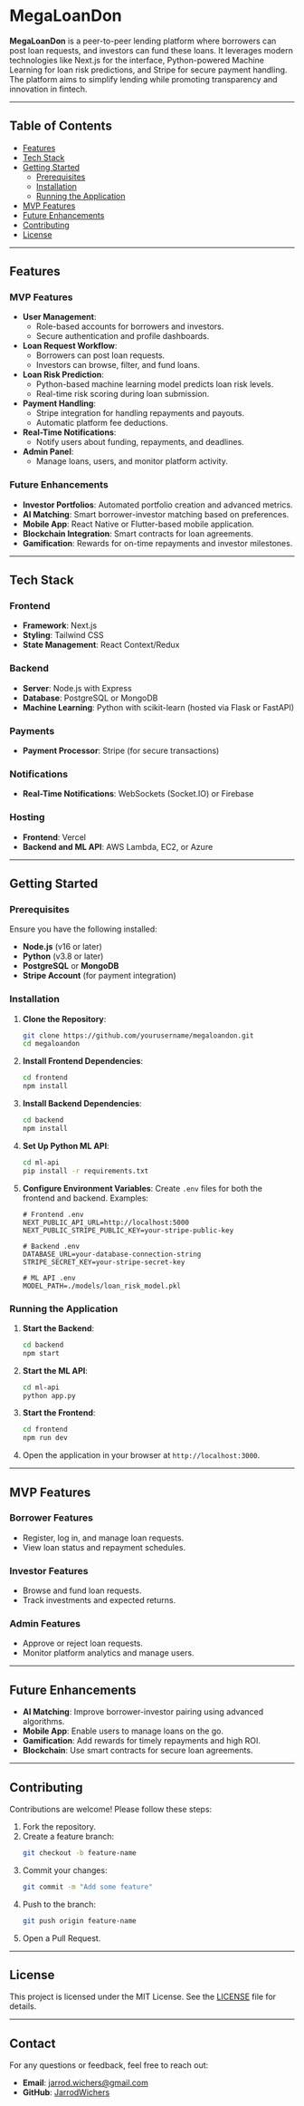 # MegaLoanDon

**MegaLoanDon** is a peer-to-peer lending platform where borrowers can post loan requests, and investors can fund these loans. It leverages modern technologies like Next.js for the interface, Python-powered Machine Learning for loan risk predictions, and Stripe for secure payment handling. The platform aims to simplify lending while promoting transparency and innovation in fintech.

---

## Table of Contents

- [Features](#features)
- [Tech Stack](#tech-stack)
- [Getting Started](#getting-started)
  - [Prerequisites](#prerequisites)
  - [Installation](#installation)
  - [Running the Application](#running-the-application)
- [MVP Features](#mvp-features)
- [Future Enhancements](#future-enhancements)
- [Contributing](#contributing)
- [License](#license)

---

## Features

### MVP Features
- **User Management**:
  - Role-based accounts for borrowers and investors.
  - Secure authentication and profile dashboards.
- **Loan Request Workflow**:
  - Borrowers can post loan requests.
  - Investors can browse, filter, and fund loans.
- **Loan Risk Prediction**:
  - Python-based machine learning model predicts loan risk levels.
  - Real-time risk scoring during loan submission.
- **Payment Handling**:
  - Stripe integration for handling repayments and payouts.
  - Automatic platform fee deductions.
- **Real-Time Notifications**:
  - Notify users about funding, repayments, and deadlines.
- **Admin Panel**:
  - Manage loans, users, and monitor platform activity.

### Future Enhancements
- **Investor Portfolios**: Automated portfolio creation and advanced metrics.
- **AI Matching**: Smart borrower-investor matching based on preferences.
- **Mobile App**: React Native or Flutter-based mobile application.
- **Blockchain Integration**: Smart contracts for loan agreements.
- **Gamification**: Rewards for on-time repayments and investor milestones.

---

## Tech Stack

### Frontend
- **Framework**: Next.js
- **Styling**: Tailwind CSS
- **State Management**: React Context/Redux

### Backend
- **Server**: Node.js with Express
- **Database**: PostgreSQL or MongoDB
- **Machine Learning**: Python with scikit-learn (hosted via Flask or FastAPI)

### Payments
- **Payment Processor**: Stripe (for secure transactions)

### Notifications
- **Real-Time Notifications**: WebSockets (Socket.IO) or Firebase

### Hosting
- **Frontend**: Vercel
- **Backend and ML API**: AWS Lambda, EC2, or Azure

---

## Getting Started

### Prerequisites

Ensure you have the following installed:
- **Node.js** (v16 or later)
- **Python** (v3.8 or later)
- **PostgreSQL** or **MongoDB**
- **Stripe Account** (for payment integration)

### Installation

1. **Clone the Repository**:
   ```bash
   git clone https://github.com/yourusername/megaloandon.git
   cd megaloandon
   ```

2. **Install Frontend Dependencies**:
   ```bash
   cd frontend
   npm install
   ```

3. **Install Backend Dependencies**:
   ```bash
   cd backend
   npm install
   ```

4. **Set Up Python ML API**:
   ```bash
   cd ml-api
   pip install -r requirements.txt
   ```

5. **Configure Environment Variables**:
   Create `.env` files for both the frontend and backend. Examples:
   ```env
   # Frontend .env
   NEXT_PUBLIC_API_URL=http://localhost:5000
   NEXT_PUBLIC_STRIPE_PUBLIC_KEY=your-stripe-public-key
   ```

   ```env
   # Backend .env
   DATABASE_URL=your-database-connection-string
   STRIPE_SECRET_KEY=your-stripe-secret-key
   ```

   ```env
   # ML API .env
   MODEL_PATH=./models/loan_risk_model.pkl
   ```

### Running the Application

1. **Start the Backend**:
   ```bash
   cd backend
   npm start
   ```

2. **Start the ML API**:
   ```bash
   cd ml-api
   python app.py
   ```

3. **Start the Frontend**:
   ```bash
   cd frontend
   npm run dev
   ```

4. Open the application in your browser at `http://localhost:3000`.

---

## MVP Features

### Borrower Features
- Register, log in, and manage loan requests.
- View loan status and repayment schedules.

### Investor Features
- Browse and fund loan requests.
- Track investments and expected returns.

### Admin Features
- Approve or reject loan requests.
- Monitor platform analytics and manage users.

---

## Future Enhancements

- **AI Matching**: Improve borrower-investor pairing using advanced algorithms.
- **Mobile App**: Enable users to manage loans on the go.
- **Gamification**: Add rewards for timely repayments and high ROI.
- **Blockchain**: Use smart contracts for secure loan agreements.

---

## Contributing

Contributions are welcome! Please follow these steps:

1. Fork the repository.
2. Create a feature branch:
   ```bash
   git checkout -b feature-name
   ```
3. Commit your changes:
   ```bash
   git commit -m "Add some feature"
   ```
4. Push to the branch:
   ```bash
   git push origin feature-name
   ```
5. Open a Pull Request.

---

## License

This project is licensed under the MIT License. See the [LICENSE](LICENSE) file for details.

---

## Contact

For any questions or feedback, feel free to reach out:
- **Email**: jarrod.wichers@gmail.com
- **GitHub**: [JarrodWichers](https://github.com/JarrodWichers)

